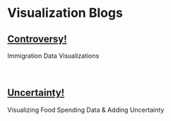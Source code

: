 # Visualization Blogs
## [Controversy!](https://github.com/ameliavasquez/Basics-of-Data-Vis/blob/main/Controversy!.md)
Immigration Data Visualizations
<br /> <br /> <br />


## [Uncertainty!](https://github.com/ameliavasquez/Basics-of-Data-Vis/new/main)
Visualizing Food Spending Data & Adding Uncertainty
